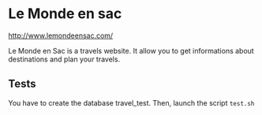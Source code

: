 Le Monde en sac
======

http://www.lemondeensac.com/

Le Monde en Sac is a travels website. It allow you to get informations about destinations and plan your travels.


## Tests

You have to create the database travel_test.
Then, launch the script `test.sh`

